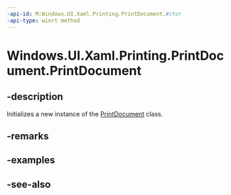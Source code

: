 ```yaml
---
-api-id: M:Windows.UI.Xaml.Printing.PrintDocument.#ctor
-api-type: winrt method
---
```


<!-- Method syntax
public PrintDocument()
-->

# Windows.UI.Xaml.Printing.PrintDocument.PrintDocument

## -description
Initializes a new instance of the [PrintDocument](printdocument.md) class.


## -remarks

## -examples

## -see-also
